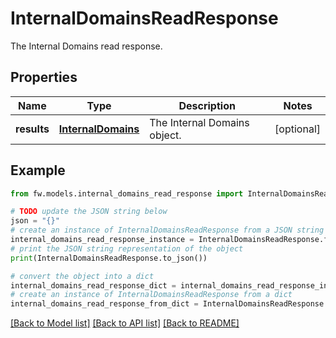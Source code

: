 # InternalDomainsReadResponse

The Internal Domains read response.

## Properties

Name | Type | Description | Notes
------------ | ------------- | ------------- | -------------
**results** | [**InternalDomains**](InternalDomains.md) | The Internal Domains object. | [optional] 

## Example

```python
from fw.models.internal_domains_read_response import InternalDomainsReadResponse

# TODO update the JSON string below
json = "{}"
# create an instance of InternalDomainsReadResponse from a JSON string
internal_domains_read_response_instance = InternalDomainsReadResponse.from_json(json)
# print the JSON string representation of the object
print(InternalDomainsReadResponse.to_json())

# convert the object into a dict
internal_domains_read_response_dict = internal_domains_read_response_instance.to_dict()
# create an instance of InternalDomainsReadResponse from a dict
internal_domains_read_response_from_dict = InternalDomainsReadResponse.from_dict(internal_domains_read_response_dict)
```
[[Back to Model list]](../README.md#documentation-for-models) [[Back to API list]](../README.md#documentation-for-api-endpoints) [[Back to README]](../README.md)


